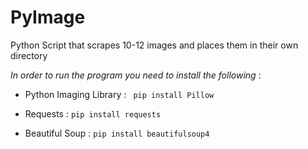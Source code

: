 # PyImage
Python Script that scrapes 10-12 images and places them in their own directory

*In order to run the program you need to install the following* :

- Python Imaging Library : ``` pip install Pillow```  

- Requests : ```pip install requests```

- Beautiful Soup : ```pip install beautifulsoup4```

